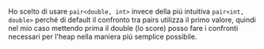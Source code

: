 Ho scelto di usare `pair<double, int>` invece della piú intuitiva `pair<int, double>` perché di default il confronto tra pairs utilizza il primo valore, quindi nel mio caso mettendo prima il double (lo score) posso fare i confronti necessari per l'heap nella maniera piú semplice possibile.



